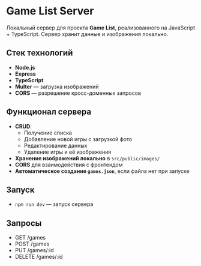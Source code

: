 # Game List Server

Локальный сервер для проекта **Game List**, реализованного на JavaScript + TypeScript. Сервер хранит данные и изображения локально.

## Стек технологий

- **Node.js**  
- **Express**
- **TypeScript**
- **Multer** — загрузка изображений
- **CORS** — разрешение кросс-доменных запросов

## Функционал сервера

- **CRUD**:
  - Получение списка
  - Добавление новой игры с загрузкой фото
  - Редактирование данных
  - Удаление игры и её изображения
- **Хранение изображений локально** в `src/public/images/`
- **CORS** для взаимодействия с фронтендом
- **Автоматическое создание `games.json`**, если файла нет при запуске

## Запуск

- `npm run dev` — запуск сервера

## Запросы
 - GET /games
 - POST /games
 - PUT /games/:id
 - DELETE /games/:id
